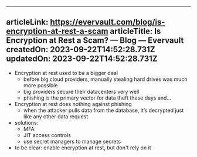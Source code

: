 -----------------------
articleLink: https://evervault.com/blog/is-encryption-at-rest-a-scam
articleTitle: Is Encryption at Rest a Scam?  — Blog — Evervault
createdOn: 2023-09-22T14:52:28.731Z
updatedOn: 2023-09-22T14:52:28.731Z
-----------------------

- Encryption at rest used to be a bigger deal
  - before big cloud providers, manually stealing hard drives was much more possible
  - big providers secure their datacenters very well
  - phishing is the primary vector for data theft these days and...
- Encryption at rest does nothing against phishing
  - when the attacker pulls data from the database, it’s decrypted just like any other data request
- solutions:
  - MFA
  - JIT access controls
  - use secret managers to manage secrets
- to be clear: enable encryption at rest, but don't rely on it